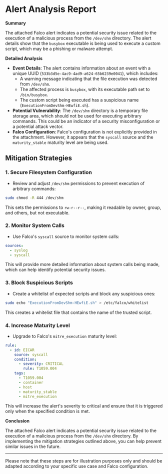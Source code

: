 **Alert Analysis Report**
==========================

**Summary**

The attached Falco alert indicates a potential security issue related to the execution of a malicious process from the `/dev/shm` directory. The alert details show that the `busybox` executable is being used to execute a custom script, which may be a phishing or malware attempt.

**Detailed Analysis**

* **Event Details**: The alert contains information about an event with a unique UUID (`533b3d5e-4ac9-4ad9-a624-65b6239e0041`), which includes:
	+ A warning message indicating that the file execution was detected from `/dev/shm`.
	+ The affected process is `busybox`, with its executable path set to `/bin/busybox`.
	+ The custom script being executed has a suspicious name (`ExecutionFromDevShm-HEwfiE.sh`).
* **Potential Vulnerability**: The `/dev/shm` directory is a temporary file storage area, which should not be used for executing arbitrary commands. This could be an indicator of a security misconfiguration or a potential attack vector.
* **Falco Configuration**: Falco's configuration is not explicitly provided in the attachment. However, it appears that the `syscall` source and the `maturity_stable` maturity level are being used.

**Mitigation Strategies**
-------------------------

### 1. Secure Filesystem Configuration

* Review and adjust `/dev/shm` permissions to prevent execution of arbitrary commands:
```bash
sudo chmod -R 444 /dev/shm
```
This sets the permissions to `rw-r--r--`, making it readable by owner, group, and others, but not executable.

### 2. Monitor System Calls

* Use Falco's `syscall` source to monitor system calls:
```yml
sources:
  - syslog
  - syscall
```
This will provide more detailed information about system calls being made, which can help identify potential security issues.

### 3. Block Suspicious Scripts

* Create a whitelist of expected scripts and block any suspicious ones:
```bash
sudo echo "ExecutionFromDevShm-HEwfiE.sh" > /etc/falco/whitelist
```
This creates a whitelist file that contains the name of the trusted script.

### 4. Increase Maturity Level

* Upgrade to Falco's `mitre_execution` maturity level:
```yml
rule:
  - id: EICAR
    source: syscall
    condition:
      - severity: CRITICAL
        rule: T1059.004
    tags:
      - T1059.004
      - container
      - host
      - maturity_stable
      - mitre_execution
```
This will increase the alert's severity to critical and ensure that it is triggered only when the specified condition is met.

**Conclusion**

The attached Falco alert indicates a potential security issue related to the execution of a malicious process from the `/dev/shm` directory. By implementing the mitigation strategies outlined above, you can help prevent similar issues in the future.

---

Please note that these steps are for illustration purposes only and should be adapted according to your specific use case and Falco configuration.